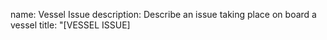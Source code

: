 name: Vessel Issue
description: Describe an issue taking place on board a vessel
title: "[VESSEL ISSUE] <title>"
labels: ["task"]
assignees:
body:
- type: dropdown
  id: VesselName
  attributes:
    label: Vessel Name
    options:
    - Adie_Alden
    - Adventure
    - Alicia_Ann
    - BantryBay
    - Beast_of_Burden
    - Brooke_C
    - Charger
    - Christi_Caroline
    - Christy
    - Dawn_T
    - Debbie_Sue
    - Devocean
    - Donna_Marie
    - Dorcas_Anne
    - Dyrsten
    - Elizabeth_Katherine
    - Ellen_Diane
    - Excalibur
    - Finlander_I
    - Finlander_II
    - Flicka
    - Fremantle_Doctor
    - Happy_Trails
    - Hound_Dog
    - Illusion
    - Lady_Claire
    - Lady_Jane
    - Lady_Rebecca
    - Lery_Charles
    - Lina_Rose
    - Linda_Marie
    - Lisa_Ann_III
    - Mary_Elizabeth
    - Mary_K
    - Michelle_Jean_II
    - Miss Julie
    - Miss_Lilly
    - Mister_G
    - Moragh_K
    - Mussel_Point
    - Mystic
    - Nathaniel_Lee
    - Nicole_Leigh
    - Proud_Mary
    - Rachel Leah
    - Resolve
    - Rolex
    - Rueby
    - Sao_Paulo
    - Tenacious_II
    - Terri_Ann
    - Tina_Marie
    - Tom_Slaughter
    - Tribiah_Lee
    - Virginia_Marie
    - Virginia_Marise
    - Wendy_Lee
  validations:
    required: true
- type: input
  id: DateObserved
  attributes:
    label: Date Observed
    placeholder: YYYY-MM-DD
  validations:
    required: true
- type: textarea
  id: symptom
  attributes:
    label: Symptom
    placeholder: Please describe the symptom here
  validations:
    required: true
- type: textarea
  id: potentialFix
  attributes:
    label: Potential Fix
    placeholder: If you or the captain had an idea to fix the problem, please include it here
